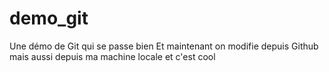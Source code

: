 # demo_git
Une démo de Git qui se passe bien
Et maintenant on modifie depuis Github
mais aussi depuis ma machine locale et c'est cool
